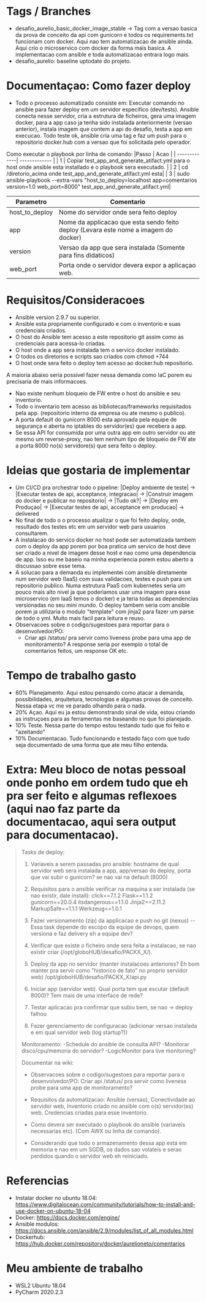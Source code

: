 # Tags / Branches
* desafio_aurelio_basic_docker_image_stable -> Tag com a versao basica da prova de conceito da api com gunicorn e todos os requirements.txt funcionam com docker. Aqui nao tem automatizacao de ansible ainda. Aqui crio o microservico com docker da forma mais basica. A implementacao com ansible e toda automatizacao entrara logo mais.
* desafio_aurelio: baseline uptodate do projeto.

# Documentaçao: Como fazer deploy 
* Todo o processo automatizado consiste em: Executar comando no ansible para fazer deploy em um servidor especifico (dev/tests). Ansible conecta nesse servidor, cria a estrutura de ficheiros, gera uma imagem docker, para a app caso ja tenha sido instalada anteriormente (versao anterior), instala imagem que contem a api do desafio, testa a app em execucao. Todo teste ok, ansible cria uma tag e faz um push para o repositorio docker.hub com a versao que foi solicitada pelo operador.

Como executar o playbook por linha de comando:
|Passo | Acao |
| -------------| ------------- |
| 1 | Copiar test_app_and_generate_atifact.yml para o host onde ansible esta installado e o playbook sera executado. |
| 2 | cd /diretorio_acima onde test_app_and_generate_atifact.yml esta|
| 3 | sudo ansible-playbook --extra-vars "host_to_deploy=localhost app=comentarios version=1.0 web_port=8000" test_app_and_generate_atifact.yml|

|Parametro|Comentario|
|---|---|
|host_to_deploy|Nome do servidor onde sera feito deploy|
|app|Nome da applicacao que esta sendo feito deploy (Levara este nome a imagem do docker)|
|version|Versao da app que sera instalada (Somente para fins didaticos)|
|web_port|Porta onde o servidor devera expor a aplicaçao web.|

# Requisitos/Consideracoes
* Ansible version 2.9.7 ou superior.
* Ansible esta propriamente configurado e com o inventorio e suas credenciais criados.
* O host do Ansible tem acesso a este repositorio git assim como as credenciais para acessa-lo criadas.
* O host onde a app sera instalada tem o servico docker instalado.
* O todos os diretorios e scripts sao criados com chmod +744
* O host onde sera feito o deploy tem acesso ao docker.hub repositorio.

A maioria abaixo seria possivel fazer nessa demanda como IaC porem eu precisaria de mais informacoes.

* Nao existe nenhum bloqueio de FW entre o host do ansible e seu inventorio.
* Todo o inventario tem acesso as bibliotecas/frameworks requisitados pela app. (repositorio interno da empresa ou ate mesmo o publico).
* A porta default do gunicorn 8000 esta aprovada pela equipe de segurança e aberta no iptables do servidor(es) que recebera a app.
* Se essa API for consumida por uma outra app em outro servidor ou ate mesmo um reverse-proxy, nao tem nenhum tipo de bloqueio de FW ate a porta 8000 no(s) servidore(s) que sera feito o deploy.

# Ideias que gostaria de implementar
* Um CI/CD pra orchestrar todo o pipeline:
|Deploy ambiente de teste| -> |Executar testes de api, acceptance, integracao| -> |Construir imagem do docker e publicar no repositorio| -> |Tudo ok?| -> |Deploy em Produçao| -> |Executar testes de api, acceptance em producao| -> delivered
* No final de todo o o processo atualizar o que foi feito deploy, onde, resultado dos testes etc em um servidor web para usuarios consultarem.
* A instalacao do servico docker no host pode ser automatizada tambem com o deploy da app porem por boa pratica um servico de host deve ser criado a nivel de imagem desse host e nao como uma dependencia de app. Isso eu me baseio na minha experiencia porem estou aberto a discussao sobre esse tema.
* A solucao para a demanda eu implementei com ansible diretamente num servidor web (IaaS) com suas validacoes, testes e push para um repositorio publico.
  Numa estrutura PaaS com kubernetes seria um pouco mais alto nivel ja que poderiamos usar uma imagem para esse microservico (em IaaS temos o docker) e ja teria todas as dependencias versionadas no seu mini mundo. O deploy tambem
  seria com ansible porem ja utilizaria o modulo "template" com jinja2 para fazer um parse de todo o yml. Muito mais facil para leitura e reuso.
* Observacoes sobre o codigo/sugestoes para reportar para o desenvolvedor/PO: 
   - Criar api /status/ pra servir como liveness probe para uma app de monitoramento? A response seria por exemplo o total de comentarios feitos, um response OK etc.

# Tempo de trabalho gasto
- 60% Planejamento. Aqui estou pensando como atacar a demanda, possibilidades, arquitetura, tecnologias e algumas provas de conceito. Nessa etapa vc me ve parado olhando para o nada.
- 20% Açao. Aqui eu ja estou demonstrando sinal de vida, estou criando as instruçoes para as ferramentas me baseando no que foi planejado.
- 10% Teste. Nessa parte do tempo estou testando tudo que foi feito e "azeitando" 
- 10% Documentacao. Tudo funcionando e testado faço com que tudo seja documentado de uma forma que ate meu filho entenda.

# Extra: Meu bloco de notas pessoal onde ponho em ordem tudo que eh pra ser feito e algumas reflexoes (aqui nao faz parte da documentacao, aqui sera output para documentacao).
> Tasks de deploy:
>	1. Variaveis a serem passadas pro ansible: 
>		hostname de qual servidor web sera instalada a app, 
>		app/versao do deploy, 
>		porta que vai subir o gunicorn? se nao vai na default (8000) 
>		
>	2. Requisitos para o ansible verificar na maquina a ser instalada (se nao existir, dale install):
>		click==7.1.2
>		Flask==1.1.2
>		gunicorn==20.0.4
>		itsdangerous==1.1.0
>		Jinja2==2.11.2
>		MarkupSafe==1.1.1
>		Werkzeug==1.0.1
>		
>	3. Fazer versionamento (zip) da applicacao e push no git (nexus) -- Essa task depende do escopo da equipe de devops, quem versiona e faz delivery eh a equipe dev?
>	4. Verificar que existe o ficheiro onde sera feita a instalacao, se nao existir criar (/opt/globoHUB/desafio/PACKX_X/).
>	5. Deploy da app no servidor (manter instalacoes anteriores? Eh bom manter pra servir como "historico de fato" no proprio servidor web) /opt/globoHUB/desafio/PACKX_X/api.py
>	6. Iniciar app (servidor web). Qual porta tem que escutar (default 8000)? Tem mais de uma interface de rede?
>	7. Testar aplicacao pra confirmar que subiu bem, se nao -> deploy falhou
>	8. Fazer gerenciamento de configuracao (adicionar versao instalada e em qual servidor web (log startup?))
>	
> Monitoramento:
> -Schedule do ansible de consulta API?
> -Monitorar disco/cpu/memoria do servidor? 
> -LogicMonitor para live monitoring?
> 
> Documentar na wiki:
> - Observacoes sobre o codigo/sugestoes para reportar para o desenvolvedor/PO: 
>     Criar api /status/ pra servir como liveness probe para uma app de monitoramento?
>
> - Requisitos da automatizacao: Ansible (versao), Conectividade ao servidor web, Inventorio criado no ansible com o(s) servidor(es) web. Credencias criadas para esse inventorio.
> - Como devera ser executado o playbook do ansible (variaveis necessarias etc). (Com AWX ou linha de comando).
> - Considerando que todo o armazenamento dessa app esta em memoria e nao em um SGDB, os dados sao volateis e serao perdidos quando o servidor web eh reiniciado.

# Referencias
- Instalar docker no ubuntu 18.04: https://www.digitalocean.com/community/tutorials/how-to-install-and-use-docker-on-ubuntu-18-04
- Docker: https://docs.docker.com/engine/
- Ansible modulos: https://docs.ansible.com/ansible/2.9/modules/list_of_all_modules.html
- Dockerhub: https://hub.docker.com/repository/docker/aurelioneto/comentarios

# Meu ambiente de trabalho
- WSL2 Ubuntu 18.04
- PyCharm 2020.2.3
